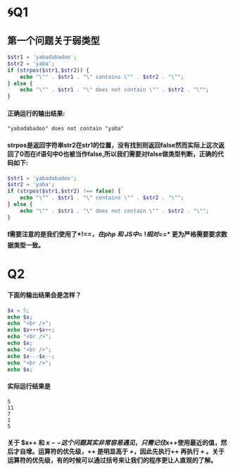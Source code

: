 # :cyclone:Q1

## 第一个问题关于弱类型
```PHP
$str1 = 'yabadabadoo';
$str2 = 'yaba';
if (strpos($str1,$str2)) {  
    echo "\"" . $str1 . "\" contains \"" . $str2 . "\"";
} else {
    echo "\"" . $str1 . "\" does not contain \"" . $str2 . "\"";
}
```
#### 正确运行的输出结果:
```shell
"yabadabadoo" does not contain "yaba"
```
#### strpos是返回字符串str2在str1的位置，没有找到则返回false然而实际上这次返回了0而在if语句中0也被当作false,所以我们需要对false做类型判断，正确的代码如下:
```PHP
$str1 = 'yabadabadoo';
$str2 = 'yaba';
if (strpos($str1,$str2) !== false) {  
    echo "\"" . $str1 . "\" contains \"" . $str2 . "\"";
} else {
    echo "\"" . $str1 . "\" does not contain \"" . $str2 . "\"";
}
```
#### :exclamation:需要注意的是我们使用了*!==*，在php 和 JS中*= !*相对*==* 更为严格需要要求数据类型一致。

# Q2
#### 下面的输出结果会是怎样？
```PHP
$x = 5;
echo $x;  
echo "<br />";  
echo $x+++$x++;  
echo "<br />";  
echo $x;  
echo "<br />";  
echo $x---$x--;  
echo "<br />";  
echo $x;
```
#### 实际运行结果是
```
5  
11  
7  
1  
5  
```
#### 关于 $x++ 和 $x--这个问题其实非常容易遇见，只需记住$x++使用最近的值，然后才自增。运算符的优先级，++ 是明显高于 +，因此先执行++ 再执行 + 。关于运算符的优先级，有的时候可以通过括号来让我们的程序更让人直观的了解。
